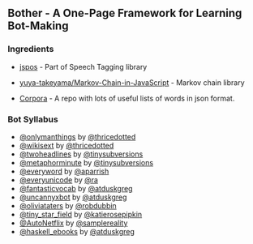 ## Bother - A One-Page Framework for Learning Bot-Making

### Ingredients

* [jspos](https://code.google.com/p/jspos) - Part of Speech Tagging library

* [yuya-takeyama/Markov-Chain-in-JavaScript](https://github.com/yuya-takeyama/Markov-Chain-in-JavaScript) - Markov chain library

* [Corpora](https://github.com/dariusk/corpora) - A repo with lots of useful lists of words in json format.

### Bot Syllabus

* [@onlymanthings](http://twitter.com/onlymanthings) by [@thricedotted](http://twitter.com/thricedotted)
* [@wikisext](http://twitter.com/wikisext) by [@thricedotted](http://twitter.com/thricedotted)
* [@twoheadlines](http://twitter.com/twoheadlines) by [@tinysubversions](http://twitter.com/tinysubversions)
* [@metaphorminute](http://twitter.com/metaphorminute) by [@tinysubversions](http://twitter.com/tinysubversions)
* [@everyword](http://twitter.com/everyword) by [@aparrish](http://twitter.com/aparrish)
*  [@everyunicode](http://twitter.com/everyunicode) by [@ra](http://twitter.com/ra)
* [@fantasticvocab](http://twitter.com/fantasticvocab) by [@atduskgreg](http://twitter.com/atduskgreg)
* [@uncannyxbot](http://twitter.com/uncannyxbot) by [@atduskgreg](http://twitter.com/atduskgreg)
* [@oliviataters](http://twitter.com/oliviataters) by [@robdubbin](http://twitter.com/robdubbin)
* [@tiny_star_field](http://twitter.com/tiny_star_field) by [@katierosepipkin](http://twitter.com/katierosepipkin)
* [@AutoNetflix](http://twitter.com/AutoNetflix) by [@samplereality](http://twitter.com/samplereality)
* [@haskell_ebooks](http://twitter.com/haskell_ebooks) by [@atduskgreg](http://twitter.com/atduskgreg)

